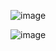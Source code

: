 ![image](https://github.com/khushipatel04/Glassmorphism-Music-App/assets/98440458/34d0c2c3-65aa-4e3c-9d5a-4de47bae8141)

![image](https://github.com/khushipatel04/Glassmorphism-Music-App/assets/98440458/6cc490de-0c69-43c0-8de0-415c44abe9c0)


